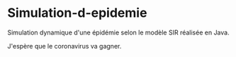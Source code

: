 # Simulation-d-epidemie

Simulation dynamique d'une épidémie selon le modèle SIR réalisée en Java.

J'espère que le coronavirus va gagner.

